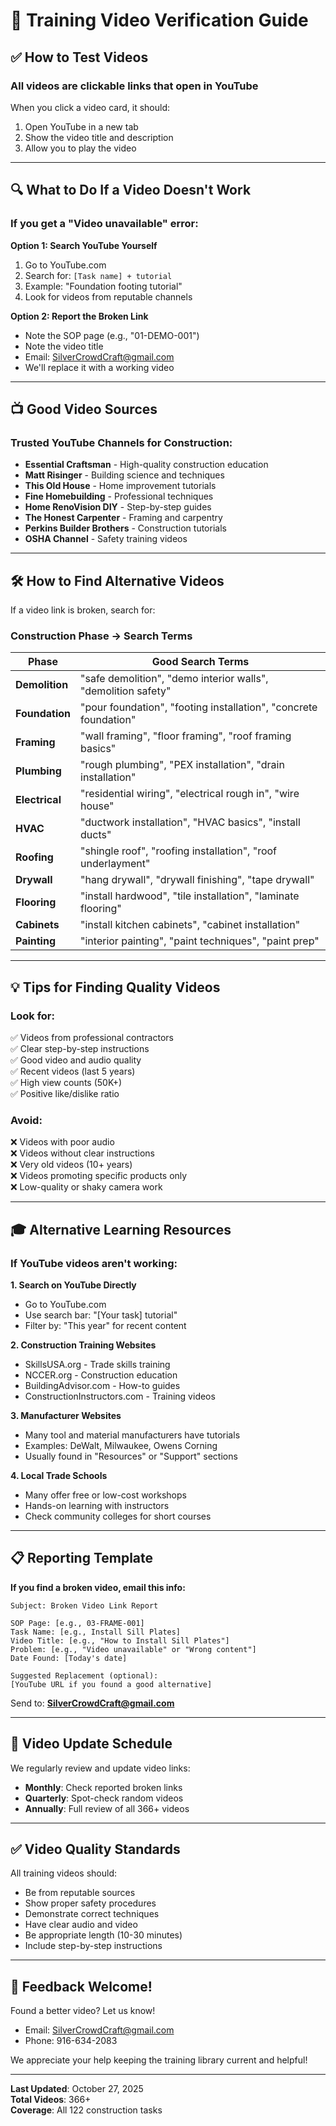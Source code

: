 # 🎥 Training Video Verification Guide

## ✅ How to Test Videos

### **All videos are clickable links that open in YouTube**

When you click a video card, it should:
1. Open YouTube in a new tab
2. Show the video title and description
3. Allow you to play the video

---

## 🔍 What to Do If a Video Doesn't Work

### **If you get a "Video unavailable" error:**

**Option 1: Search YouTube Yourself**
1. Go to YouTube.com
2. Search for: `[Task name] + tutorial`
3. Example: "Foundation footing tutorial"
4. Look for videos from reputable channels

**Option 2: Report the Broken Link**
- Note the SOP page (e.g., "01-DEMO-001")
- Note the video title
- Email: SilverCrowdCraft@gmail.com
- We'll replace it with a working video

---

## 📺 Good Video Sources

### **Trusted YouTube Channels for Construction:**
- **Essential Craftsman** - High-quality construction education
- **Matt Risinger** - Building science and techniques  
- **This Old House** - Home improvement tutorials
- **Fine Homebuilding** - Professional techniques
- **Home RenoVision DIY** - Step-by-step guides
- **The Honest Carpenter** - Framing and carpentry
- **Perkins Builder Brothers** - Construction tutorials
- **OSHA Channel** - Safety training videos

---

## 🛠️ How to Find Alternative Videos

If a video link is broken, search for:

### **Construction Phase** → **Search Terms**

| Phase | Good Search Terms |
|-------|-------------------|
| **Demolition** | "safe demolition", "demo interior walls", "demolition safety" |
| **Foundation** | "pour foundation", "footing installation", "concrete foundation" |
| **Framing** | "wall framing", "floor framing", "roof framing basics" |
| **Plumbing** | "rough plumbing", "PEX installation", "drain installation" |
| **Electrical** | "residential wiring", "electrical rough in", "wire house" |
| **HVAC** | "ductwork installation", "HVAC basics", "install ducts" |
| **Roofing** | "shingle roof", "roofing installation", "roof underlayment" |
| **Drywall** | "hang drywall", "drywall finishing", "tape drywall" |
| **Flooring** | "install hardwood", "tile installation", "laminate flooring" |
| **Cabinets** | "install kitchen cabinets", "cabinet installation" |
| **Painting** | "interior painting", "paint techniques", "paint prep" |

---

## 💡 Tips for Finding Quality Videos

### **Look for:**
✅ Videos from professional contractors  
✅ Clear step-by-step instructions  
✅ Good video and audio quality  
✅ Recent videos (last 5 years)  
✅ High view counts (50K+)  
✅ Positive like/dislike ratio  

### **Avoid:**
❌ Videos with poor audio  
❌ Videos without clear instructions  
❌ Very old videos (10+ years)  
❌ Videos promoting specific products only  
❌ Low-quality or shaky camera work  

---

## 🎓 Alternative Learning Resources

### **If YouTube videos aren't working:**

**1. Search on YouTube Directly**
- Go to YouTube.com
- Use search bar: "[Your task] tutorial"
- Filter by: "This year" for recent content

**2. Construction Training Websites**
- SkillsUSA.org - Trade skills training
- NCCER.org - Construction education
- BuildingAdvisor.com - How-to guides
- ConstructionInstructors.com - Training videos

**3. Manufacturer Websites**
- Many tool and material manufacturers have tutorials
- Examples: DeWalt, Milwaukee, Owens Corning
- Usually found in "Resources" or "Support" sections

**4. Local Trade Schools**
- Many offer free or low-cost workshops
- Hands-on learning with instructors
- Check community colleges for short courses

---

## 📋 Reporting Template

**If you find a broken video, email this info:**

```
Subject: Broken Video Link Report

SOP Page: [e.g., 03-FRAME-001]
Task Name: [e.g., Install Sill Plates]
Video Title: [e.g., "How to Install Sill Plates"]
Problem: [e.g., "Video unavailable" or "Wrong content"]
Date Found: [Today's date]

Suggested Replacement (optional):
[YouTube URL if you found a good alternative]
```

Send to: **SilverCrowdCraft@gmail.com**

---

## 🔄 Video Update Schedule

We regularly review and update video links:
- **Monthly**: Check reported broken links
- **Quarterly**: Spot-check random videos
- **Annually**: Full review of all 366+ videos

---

## ✅ Video Quality Standards

All training videos should:
- Be from reputable sources
- Show proper safety procedures
- Demonstrate correct techniques
- Have clear audio and video
- Be appropriate length (10-30 minutes)
- Include step-by-step instructions

---

## 💬 Feedback Welcome!

Found a better video? Let us know!
- Email: SilverCrowdCraft@gmail.com
- Phone: 916-634-2083

We appreciate your help keeping the training library current and helpful!

---

**Last Updated**: October 27, 2025  
**Total Videos**: 366+  
**Coverage**: All 122 construction tasks

